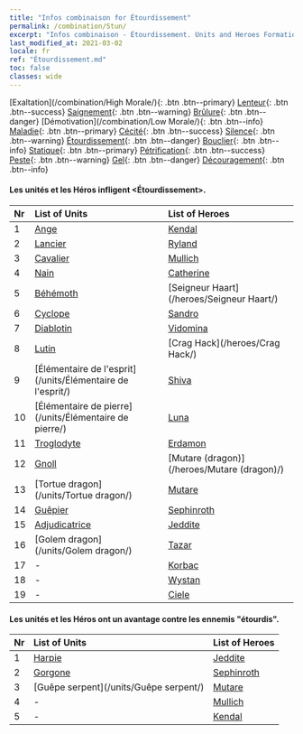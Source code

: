 ```yaml
---
title: "Infos combinaison for Étourdissement"
permalink: /combination/Stun/
excerpt: "Infos combinaison - Étourdissement. Units and Heroes Formation."
last_modified_at: 2021-03-02
locale: fr
ref: "Étourdissement.md"
toc: false
classes: wide
---
```


  [Exaltation](/combination/High Morale/){: .btn .btn--primary} [Lenteur](/combination/Slow/){: .btn .btn--success} [Saignement](/combination/Bleeding/){: .btn .btn--warning} [Brûlure](/combination/Burning/){: .btn .btn--danger} [Démotivation](/combination/Low Morale/){: .btn .btn--info} [Maladie](/combination/Disease/){: .btn .btn--primary} [Cécité](/combination/Blind/){: .btn .btn--success} [Silence](/combination/Silence/){: .btn .btn--warning} [Étourdissement](/combination/Stun/){: .btn .btn--danger} [Bouclier](/combination/Shield/){: .btn .btn--info} [Statique](/combination/Static/){: .btn .btn--primary} [Pétrification](/combination/Petrify/){: .btn .btn--success} [Peste](/combination/Plague/){: .btn .btn--warning} [Gel](/combination/Freeze/){: .btn .btn--danger} [Découragement](/combination/Deterrence/){: .btn .btn--info} 


#### Les unités et les Héros infligent <Étourdissement>.

  | Nr |  List of Units  | List of Heroes | 
  |:---|:----------------|:---------------| 
  | 1 | [Ange](/units/Ange/) | [Kendal](/heroes/Kendal/) |
  | 2 | [Lancier](/units/Lancier/) | [Ryland](/heroes/Ryland/) |
  | 3 | [Cavalier](/units/Cavalier/) | [Mullich](/heroes/Mullich/) |
  | 4 | [Nain](/units/Nain/) | [Catherine](/heroes/Catherine/) |
  | 5 | [Béhémoth](/units/Béhémoth/) | [Seigneur Haart](/heroes/Seigneur Haart/) |
  | 6 | [Cyclope](/units/Cyclope/) | [Sandro](/heroes/Sandro/) |
  | 7 | [Diablotin](/units/Diablotin/) | [Vidomina](/heroes/Vidomina/) |
  | 8 | [Lutin](/units/Lutin/) | [Crag Hack](/heroes/Crag Hack/) |
  | 9 | [Élémentaire de l'esprit](/units/Élémentaire de l'esprit/) | [Shiva](/heroes/Shiva/) |
  | 10 | [Élémentaire de pierre](/units/Élémentaire de pierre/) | [Luna](/heroes/Luna/) |
  | 11 | [Troglodyte](/units/Troglodyte/) | [Erdamon](/heroes/Erdamon/) |
  | 12 | [Gnoll](/units/Gnoll/) | [Mutare (dragon)](/heroes/Mutare (dragon)/) |
  | 13 | [Tortue dragon](/units/Tortue dragon/) | [Mutare](/heroes/Mutare/) |
  | 14 | [Guêpier](/units/Guêpier/) | [Sephinroth](/heroes/Sephinroth/) |
  | 15 | [Adjudicatrice](/units/Adjudicatrice/) | [Jeddite](/heroes/Jeddite/) |
  | 16 | [Golem dragon](/units/Golem dragon/) | [Tazar](/heroes/Tazar/) |
  | 17 | - | [Korbac](/heroes/Korbac/) |
  | 18 | - | [Wystan](/heroes/Wystan/) |
  | 19 | - | [Ciele](/heroes/Ciele/) |


#### Les unités et les Héros ont un avantage contre les ennemis \"étourdis\".

  | Nr |  List of Units  | List of Heroes | 
  |:---|:----------------|:---------------| 
  | 1 | [Harpie](/units/Harpie/) | [Jeddite](/heroes/Jeddite/) |
  | 2 | [Gorgone](/units/Gorgone/) | [Sephinroth](/heroes/Sephinroth/) |
  | 3 | [Guêpe serpent](/units/Guêpe serpent/) | [Mutare](/heroes/Mutare/) |
  | 4 | - | [Mullich](/heroes/Mullich/) |
  | 5 | - | [Kendal](/heroes/Kendal/) |
